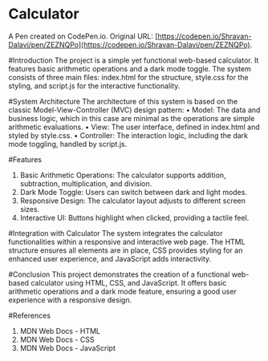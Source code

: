 # Calculator

A Pen created on CodePen.io. Original URL: [https://codepen.io/Shravan-Dalavi/pen/ZEZNQPo](https://codepen.io/Shravan-Dalavi/pen/ZEZNQPo).

#Introduction
The project is a simple yet functional web-based calculator. It features basic arithmetic operations and a dark mode toggle. The system consists of three main files: index.html for the structure, style.css for the styling, and script.js for the interactive functionality.

#System Architecture
The architecture of this system is based on the classic Model-View-Controller (MVC) design pattern:
•	Model: The data and business logic, which in this case are minimal as the operations are simple arithmetic evaluations.
•	View: The user interface, defined in index.html and styled by style.css.
•	Controller: The interaction logic, including the dark mode toggling, handled by script.js.

#Features
1.	Basic Arithmetic Operations: The calculator supports addition, subtraction, multiplication, and division.
2.	Dark Mode Toggle: Users can switch between dark and light modes.
3.	Responsive Design: The calculator layout adjusts to different screen sizes.
4.	Interactive UI: Buttons highlight when clicked, providing a tactile feel.
   
#Integration with Calculator
The system integrates the calculator functionalities within a responsive and interactive web page. The HTML structure ensures all elements are in place, CSS provides styling for an enhanced user experience, and JavaScript adds interactivity.

#Conclusion
This project demonstrates the creation of a functional web-based calculator using HTML, CSS, and JavaScript. It offers basic arithmetic operations and a dark mode feature, ensuring a good user experience with a responsive design.

#References
1.	MDN Web Docs - HTML
2.	MDN Web Docs - CSS
3.	MDN Web Docs - JavaScript


